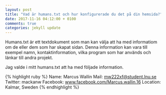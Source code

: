 ```yaml
---
layout: post
title: "Vad är humans.txt och hur konfigurerade du det på din hemsida?"
date: 2017-11-16 04:12:00 + 0100
comments: true
categories: jekyll update
---
```


Humans.txt är ett textdokument som man kan välja att ha med informatiom om de eller dem som har skapat sidan. Denna information kan vara till exempel namn, kontaktinformation, vilka program som har används och länkar till andra projekt.

Jag valde i mitt humans.txt att ha med följade information.

{% highlight ruby %}
Name: Marcus Wallin
Mail: mw222xf@student.lnu.se
Twitter: mackanw
Facebook: www.facebook.com/Marcus.wallin.16
Location: Kalmar, Sweden
{% endhighlight %}
